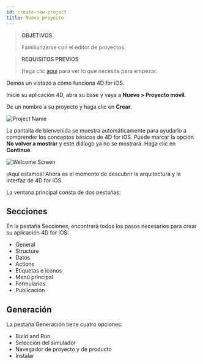 ```yaml
---
id: create-new-project
title: Nuevo proyecto
---
```


> **OBJETIVOS**
> 
> Familiarizarse con el editor de proyectos.

> **REQUISITOS PREVIOS**
> 
> Haga clic [aquí](prerequisites.html) para ver lo que necesita para empezar.

Demos un vistazo a cómo funciona 4D for iOS.

Inicie su aplicación 4D, abra su base y vaya a **Nuevo > Proyecto móvil**.

De un nombre a su proyecto y haga clic en **Crear**.

![Project Name](assets/en/project-editor/Project-creation-4D-for-iOS.png)

La pantalla de bienvenida se muestra automáticamente para ayudarlo a comprender los conceptos básicos de 4D for iOS. Puede marcar la opción **No volver a mostrar** y este diálogo ya no se mostrará. Haga clic en **Continue**.

![Welcome Screen](assets/en/project-editor/Welcome-Screen-4D-for-iOS.png)

¡Aquí estamos! Ahora es el momento de descubrir la arquitectura y la interfaz de 4D for iOS.

La ventana principal consta de dos pestañas:

## Secciones

En la pestaña Secciones, encontrará todos los pasos necesarios para crear su aplicación 4D for iOS:

* General
* Structure
* Datos
* Actions
* Etiquetas e iconos
* Menú principal
* Formularios
* Publicación

## Generación

La pestaña Generación tiene cuatro opciones:

* Build and Run
* Selección del simulador
* Navegador de proyecto y de producto
* Instalar 
